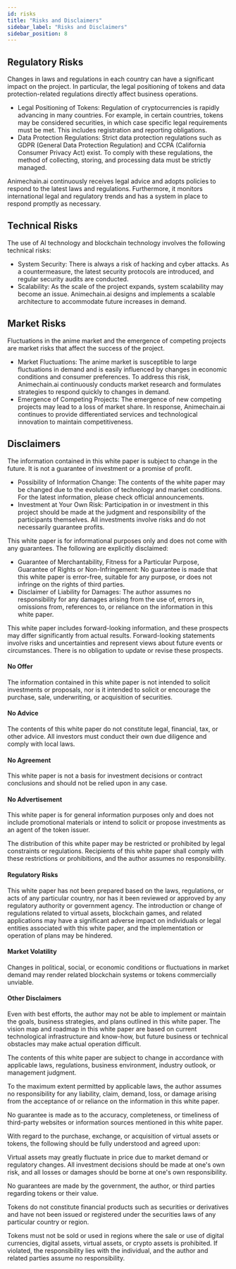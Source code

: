 ```yaml
---
id: risks
title: "Risks and Disclaimers"
sidebar_label: "Risks and Disclaimers"
sidebar_position: 8
---
```


## Regulatory Risks

Changes in laws and regulations in each country can have a significant impact on the project. In particular, the legal positioning of tokens and data protection-related regulations directly affect business operations.



* Legal Positioning of Tokens: Regulation of cryptocurrencies is rapidly advancing in many countries. For example, in certain countries, tokens may be considered securities, in which case specific legal requirements must be met. This includes registration and reporting obligations.
* Data Protection Regulations: Strict data protection regulations such as GDPR (General Data Protection Regulation) and CCPA (California Consumer Privacy Act) exist. To comply with these regulations, the method of collecting, storing, and processing data must be strictly managed.

Animechain.ai continuously receives legal advice and adopts policies to respond to the latest laws and regulations. Furthermore, it monitors international legal and regulatory trends and has a system in place to respond promptly as necessary.


## Technical Risks

The use of AI technology and blockchain technology involves the following technical risks:



* System Security: There is always a risk of hacking and cyber attacks. As a countermeasure, the latest security protocols are introduced, and regular security audits are conducted.
* Scalability: As the scale of the project expands, system scalability may become an issue. Animechain.ai designs and implements a scalable architecture to accommodate future increases in demand.


## Market Risks

Fluctuations in the anime market and the emergence of competing projects are market risks that affect the success of the project.



* Market Fluctuations: The anime market is susceptible to large fluctuations in demand and is easily influenced by changes in economic conditions and consumer preferences. To address this risk, Animechain.ai continuously conducts market research and formulates strategies to respond quickly to changes in demand.
* Emergence of Competing Projects: The emergence of new competing projects may lead to a loss of market share. In response, Animechain.ai continues to provide differentiated services and technological innovation to maintain competitiveness.


## Disclaimers

The information contained in this white paper is subject to change in the future. It is not a guarantee of investment or a promise of profit.



* Possibility of Information Change: The contents of the white paper may be changed due to the evolution of technology and market conditions. For the latest information, please check official announcements.
* Investment at Your Own Risk: Participation in or investment in this project should be made at the judgment and responsibility of the participants themselves. All investments involve risks and do not necessarily guarantee profits.

This white paper is for informational purposes only and does not come with any guarantees. The following are explicitly disclaimed:



* Guarantee of Merchantability, Fitness for a Particular Purpose, Guarantee of Rights or Non-Infringement: No guarantee is made that this white paper is error-free, suitable for any purpose, or does not infringe on the rights of third parties.
* Disclaimer of Liability for Damages: The author assumes no responsibility for any damages arising from the use of, errors in, omissions from, references to, or reliance on the information in this white paper.

This white paper includes forward-looking information, and these prospects may differ significantly from actual results. Forward-looking statements involve risks and uncertainties and represent views about future events or circumstances. There is no obligation to update or revise these prospects.


#### No Offer

The information contained in this white paper is not intended to solicit investments or proposals, nor is it intended to solicit or encourage the purchase, sale, underwriting, or acquisition of securities.


#### No Advice

The contents of this white paper do not constitute legal, financial, tax, or other advice. All investors must conduct their own due diligence and comply with local laws.


#### No Agreement

This white paper is not a basis for investment decisions or contract conclusions and should not be relied upon in any case.


#### No Advertisement

This white paper is for general information purposes only and does not include promotional materials or intend to solicit or propose investments as an agent of the token issuer.

The distribution of this white paper may be restricted or prohibited by legal constraints or regulations. Recipients of this white paper shall comply with these restrictions or prohibitions, and the author assumes no responsibility.


#### Regulatory Risks

This white paper has not been prepared based on the laws, regulations, or acts of any particular country, nor has it been reviewed or approved by any regulatory authority or government agency. The introduction or change of regulations related to virtual assets, blockchain games, and related applications may have a significant adverse impact on individuals or legal entities associated with this white paper, and the implementation or operation of plans may be hindered.


#### Market Volatility

Changes in political, social, or economic conditions or fluctuations in market demand may render related blockchain systems or tokens commercially unviable.


#### Other Disclaimers

Even with best efforts, the author may not be able to implement or maintain the goals, business strategies, and plans outlined in this white paper. The vision map and roadmap in this white paper are based on current technological infrastructure and know-how, but future business or technical obstacles may make actual operation difficult.

The contents of this white paper are subject to change in accordance with applicable laws, regulations, business environment, industry outlook, or management judgment.

To the maximum extent permitted by applicable laws, the author assumes no responsibility for any liability, claim, demand, loss, or damage arising from the acceptance of or reliance on the information in this white paper.

No guarantee is made as to the accuracy, completeness, or timeliness of third-party websites or information sources mentioned in this white paper.

With regard to the purchase, exchange, or acquisition of virtual assets or tokens, the following should be fully understood and agreed upon:

Virtual assets may greatly fluctuate in price due to market demand or regulatory changes. All investment decisions should be made at one's own risk, and all losses or damages should be borne at one's own responsibility.

No guarantees are made by the government, the author, or third parties regarding tokens or their value.

Tokens do not constitute financial products such as securities or derivatives and have not been issued or registered under the securities laws of any particular country or region.

Tokens must not be sold or used in regions where the sale or use of digital currencies, digital assets, virtual assets, or crypto assets is prohibited. If violated, the responsibility lies with the individual, and the author and related parties assume no responsibility.


